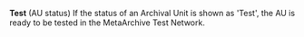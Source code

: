 **Test** (AU status) If the status of an Archival Unit is shown as 'Test', the AU is ready to be tested in the MetaArchive Test Network.

